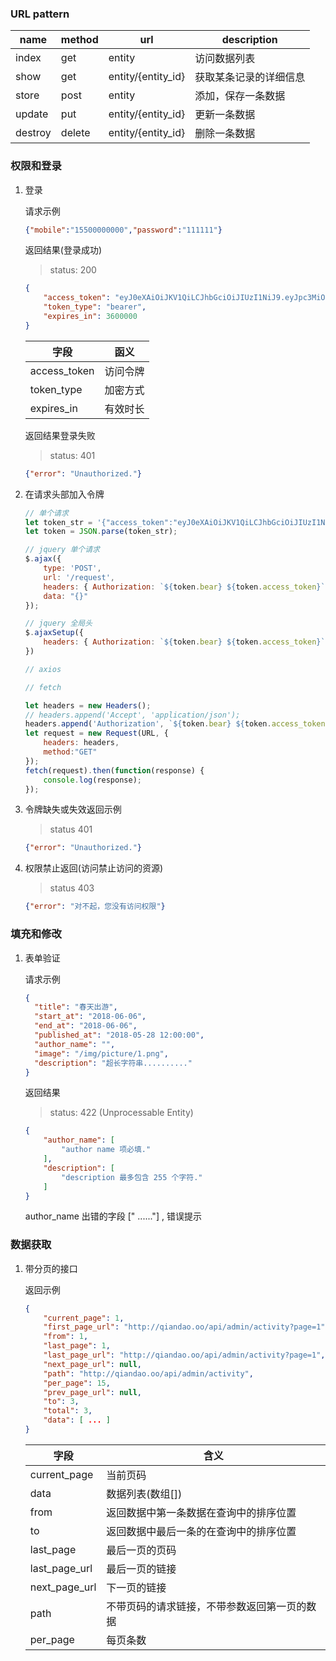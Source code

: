 ### URL pattern

 | name    | method | url                | description            |
 | ------- | ------ | ------------------ | ---------------------- |
 | index   | get    | entity             | 访问数据列表           |
 | show    | get    | entity/{entity_id} | 获取某条记录的详细信息 |
 | store   | post   | entity             | 添加，保存一条数据     |
 | update  | put    | entity/{entity_id} | 更新一条数据           |
 | destroy | delete | entity/{entity_id} | 删除一条数据           |



### 权限和登录

1. 登录

   请求示例

   ```json
   {"mobile":"15500000000","password":"111111"}
   ```

   

   返回结果(登录成功)

   > status: 200

   ```json
   {
       "access_token": "eyJ0eXAiOiJKV1QiLCJhbGciOiJIUzI1NiJ9.eyJpc3MiOiJodHRwOlwvXC9xaWFuZGFvLm9vXC9hcGlcL2FkbWluXC9sb2dpbiIsImlhdCI6MTUyNTUwNDA3MywiZXhwIjoxNTI5MTA0MDczLCJuYmYiOjE1MjU1MDQwNzMsImp0aSI6ImNMQzdXOUpFeUhMYUNCR1ciLCJzdWIiOjEsInBydiI6ImIyN2JlZTIzYmFmNTQyOWY1YjlhMjE2OTZmZGUwM2MyNzcwNDRlYTUifQ.Zcj-dPU-APsqUJSrEwbalTTI9SqeiJyuKkM2xWETBBg",
       "token_type": "bearer",
       "expires_in": 3600000
   }
   ```

   | 字段         | 函义     |
   | ------------ | -------- |
   | access_token | 访问令牌 |
   | token_type   | 加密方式 |
   | expires_in   | 有效时长 |

   返回结果登录失败

   > status: 401

   ```json
   {"error": "Unauthorized."}
   ```

2. 在请求头部加入令牌

   ```javascript
   // 单个请求
   let token_str = '{"access_token":"eyJ0eXAiOiJKV1QiLCJhbGciOiJIUzI1NiJ9.eyJpc3MiOiJodHRwOlwvXC9xaWFuZGFvLm9vXC9hcGlcL2FkbWluXC9sb2dpbiIsImlhdCI6MTUyNTUwNDA3MywiZXhwIjoxNTI5MTA0MDczLCJuYmYiOjE1MjU1MDQwNzMsImp0aSI6ImNMQzdXOUpFeUhMYUNCR1ciLCJzdWIiOjEsInBydiI6ImIyN2JlZTIzYmFmNTQyOWY1YjlhMjE2OTZmZGUwM2MyNzcwNDRlYTUifQ.Zcj-dPU-APsqUJSrEwbalTTI9SqeiJyuKkM2xWETBBg","token_type": "bearer","expires_in": 3600000}';
   let token = JSON.parse(token_str);
   
   // jquery 单个请求
   $.ajax({
       type: 'POST',
       url: '/request',
       headers: { Authorization: `${token.bear} ${token.access_token}` },
       data: "{}"
   });
   
   // jquery 全局头
   $.ajaxSetup({
       headers: { Authorization: `${token.bear} ${token.access_token}` },
   })
   
   // axios
   
   // fetch
   
   let headers = new Headers();
   // headers.append('Accept', 'application/json'); 
   headers.append('Authorization', `${token.bear} ${token.access_token}`); 
   let request = new Request(URL, {
       headers: headers,
       method:"GET"
   });
   fetch(request).then(function(response) { 
       console.log(response);
   });
   
   ```

3. 令牌缺失或失效返回示例  

   > status 401

   ```json
   {"error": "Unauthorized."}
   ```

   

4. 权限禁止返回(访问禁止访问的资源)

   > status 403

   ```json
   {"error": "对不起，您没有访问权限"}
   ```
   


### 填充和修改

 1. 表单验证

    请求示例

    ```json
    {
      "title": "春天出游",
      "start_at": "2018-06-06",
      "end_at": "2018-06-06",
      "published_at": "2018-05-28 12:00:00",
      "author_name": "",
      "image": "/img/picture/1.png",
      "description": "超长字符串.........."
    }
    ```

    返回结果

    > status: 422 (Unprocessable Entity)

    ```json
    {
        "author_name": [
            "author name 项必填."
        ],
        "description": [
            "description 最多包含 255 个字符."
        ]
    }
    ```

    author_name 出错的字段  [" ......"] , 错误提示

    

    


### 数据获取

1. 带分页的接口

   返回示例

   ```json
   {
       "current_page": 1,
       "first_page_url": "http://qiandao.oo/api/admin/activity?page=1",
       "from": 1,
       "last_page": 1,
       "last_page_url": "http://qiandao.oo/api/admin/activity?page=1",
       "next_page_url": null,
       "path": "http://qiandao.oo/api/admin/activity",
       "per_page": 15,
       "prev_page_url": null,
       "to": 3,
       "total": 3,
       "data": [ ... ]
   }
   ```
   | 字段          | 含义                                         |
   | ------------- | -------------------------------------------- |
   | current_page  | 当前页码                                     |
   | data          | 数据列表(数组[])                             |
   | from          | 返回数据中第一条数据在查询中的排序位置       |
   | to            | 返回数据中最后一条的在查询中的排序位置       |
   | last_page     | 最后一页的页码                               |
   | last_page_url | 最后一页的链接                               |
   | next_page_url | 下一页的链接                                 |
   | path          | 不带页码的请求链接，不带参数返回第一页的数据 |
   | per_page      | 每页条数                                     |



